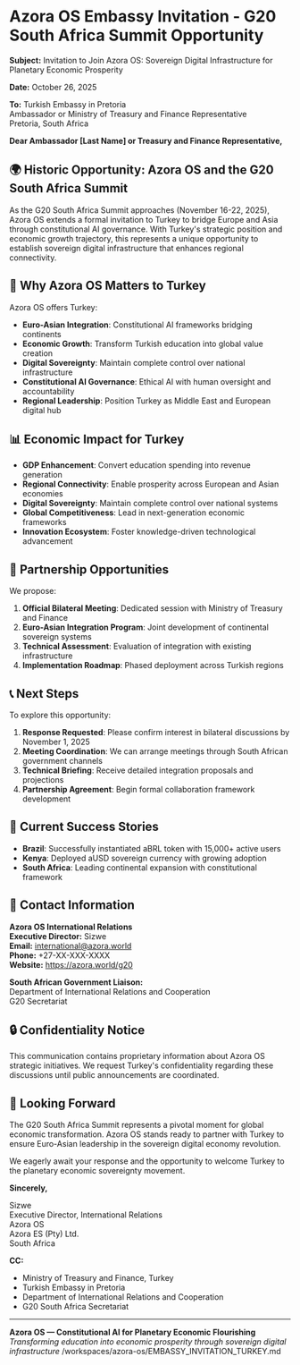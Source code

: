 # Azora OS Embassy Invitation - G20 South Africa Summit Opportunity

**Subject:** Invitation to Join Azora OS: Sovereign Digital Infrastructure for Planetary Economic Prosperity

**Date:** October 26, 2025

**To:** Turkish Embassy in Pretoria  
Ambassador or Ministry of Treasury and Finance Representative  
Pretoria, South Africa

**Dear Ambassador [Last Name] or Treasury and Finance Representative,**

## 🌍 Historic Opportunity: Azora OS and the G20 South Africa Summit

As the G20 South Africa Summit approaches (November 16-22, 2025), Azora OS extends a formal invitation to Turkey to bridge Europe and Asia through constitutional AI governance. With Turkey's strategic position and economic growth trajectory, this represents a unique opportunity to establish sovereign digital infrastructure that enhances regional connectivity.

## 🎯 Why Azora OS Matters to Turkey

Azora OS offers Turkey:

- **Euro-Asian Integration**: Constitutional AI frameworks bridging continents
- **Economic Growth**: Transform Turkish education into global value creation
- **Digital Sovereignty**: Maintain complete control over national infrastructure
- **Constitutional AI Governance**: Ethical AI with human oversight and accountability
- **Regional Leadership**: Position Turkey as Middle East and European digital hub

## 📊 Economic Impact for Turkey

- **GDP Enhancement**: Convert education spending into revenue generation
- **Regional Connectivity**: Enable prosperity across European and Asian economies
- **Digital Sovereignty**: Maintain complete control over national systems
- **Global Competitiveness**: Lead in next-generation economic frameworks
- **Innovation Ecosystem**: Foster knowledge-driven technological advancement

## 🤝 Partnership Opportunities

We propose:

1. **Official Bilateral Meeting**: Dedicated session with Ministry of Treasury and Finance
2. **Euro-Asian Integration Program**: Joint development of continental sovereign systems
3. **Technical Assessment**: Evaluation of integration with existing infrastructure
4. **Implementation Roadmap**: Phased deployment across Turkish regions

## 📞 Next Steps

To explore this opportunity:

1. **Response Requested**: Please confirm interest in bilateral discussions by November 1, 2025
2. **Meeting Coordination**: We can arrange meetings through South African government channels
3. **Technical Briefing**: Receive detailed integration proposals and projections
4. **Partnership Agreement**: Begin formal collaboration framework development

## 🌟 Current Success Stories

- **Brazil**: Successfully instantiated aBRL token with 15,000+ active users
- **Kenya**: Deployed aUSD sovereign currency with growing adoption
- **South Africa**: Leading continental expansion with constitutional framework

## 📧 Contact Information

**Azora OS International Relations**  
**Executive Director:** Sizwe  
**Email:** international@azora.world  
**Phone:** +27-XX-XXX-XXXX  
**Website:** https://azora.world/g20

**South African Government Liaison:**  
Department of International Relations and Cooperation  
G20 Secretariat  

## 🔒 Confidentiality Notice

This communication contains proprietary information about Azora OS strategic initiatives. We request Turkey's confidentiality regarding these discussions until public announcements are coordinated.

## 🙏 Looking Forward

The G20 South Africa Summit represents a pivotal moment for global economic transformation. Azora OS stands ready to partner with Turkey to ensure Euro-Asian leadership in the sovereign digital economy revolution.

We eagerly await your response and the opportunity to welcome Turkey to the planetary economic sovereignty movement.

**Sincerely,**  

Sizwe  
Executive Director, International Relations  
Azora OS  
Azora ES (Pty) Ltd.  
South Africa  

**CC:**  
- Ministry of Treasury and Finance, Turkey  
- Turkish Embassy in Pretoria  
- Department of International Relations and Cooperation  
- G20 South Africa Secretariat  

---

**Azora OS — Constitutional AI for Planetary Economic Flourishing**  
*Transforming education into economic prosperity through sovereign digital infrastructure*</content>
<parameter name="filePath">/workspaces/azora-os/EMBASSY_INVITATION_TURKEY.md